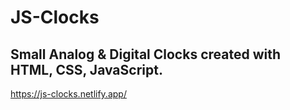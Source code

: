 # JS-Clocks
Small Analog &amp; Digital Clocks created with HTML, CSS, JavaScript.
---
https://js-clocks.netlify.app/